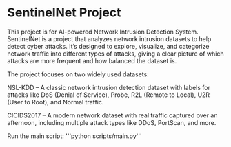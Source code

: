 # SentinelNet Project
This project is for AI-powered Network Intrusion Detection System. SentinelNet is a project that analyzes network intrusion datasets to help detect cyber attacks. It’s designed to explore, visualize, and categorize network traffic into different types of attacks, giving a clear picture of which attacks are more frequent and how balanced the dataset is.

The project focuses on two widely used datasets:

NSL-KDD – A classic network intrusion detection dataset with labels for attacks like DoS (Denial of Service), Probe, R2L (Remote to Local), U2R (User to Root), and Normal traffic.

CICIDS2017 – A modern network dataset with real traffic captured over an afternoon, including multiple attack types like DDoS, PortScan, and more.

Run the main script:
'''python scripts/main.py'''
